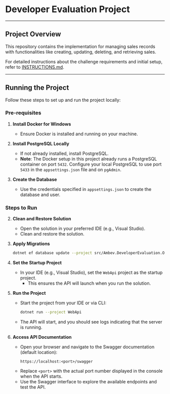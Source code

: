 # Developer Evaluation Project

---

## Project Overview

This repository contains the implementation for managing sales records with functionalities like creating, updating, deleting, and retrieving sales.

For detailed instructions about the challenge requirements and initial setup, refer to [INSTRUCTIONS.md](INSTRUCTIONS.md).

---

## Running the Project

Follow these steps to set up and run the project locally:

### Pre-requisites

1. **Install Docker for Windows**
   - Ensure Docker is installed and running on your machine.

2. **Install PostgreSQL Locally**
   - If not already installed, install PostgreSQL. 
   - **Note**: The Docker setup in this project already runs a PostgreSQL container on port `5432`. Configure your local PostgreSQL to use port `5433` in the `appsettings.json` file and on `pgAdmin`.

3. **Create the Database**
   - Use the credentials specified in `appsettings.json` to create the database and user.

### Steps to Run

2. **Clean and Restore Solution**
   - Open the solution in your preferred IDE (e.g., Visual Studio).
   - Clean and restore the solution.

3. **Apply Migrations**
   ```bash
   dotnet ef database update --project src/Ambev.DeveloperEvaluation.ORM --startup-project src/Ambev.DeveloperEvaluation.WebApi
   ```
   
4. **Set the Startup Project**
   - In your IDE (e.g., Visual Studio), set the `WebApi` project as the startup project.
     - This ensures the API will launch when you run the solution.

5. **Run the Project**
   - Start the project from your IDE or via CLI:
     ```bash
     dotnet run --project WebApi
     ```
   - The API will start, and you should see logs indicating that the server is running.

6. **Access API Documentation**
   - Open your browser and navigate to the Swagger documentation (default location):
     ```
     https://localhost:<port>/swagger
     ```
   - Replace `<port>` with the actual port number displayed in the console when the API starts.
   - Use the Swagger interface to explore the available endpoints and test the API.
